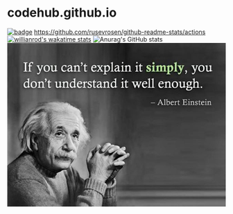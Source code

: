 # codehub.github.io
[![badge](https://glitch-image.vercel.app/api?text=Enter%20the%20Matrix)](https://glitch-image.vercel.app/api?text=Enter%20the%20Matrix)
https://github.com/rusevrosen/github-readme-stats/actions
[![willianrod's wakatime stats](https://github-readme-stats.vercel.app/api/wakatime?rusevrosen=willianrod&layout=compact)](https://github.com/rusevrosen/github-readme-stats)
![Anurag's GitHub stats](https://github-readme-stats.vercel.app/api?username=rusevrosen&show_icons=true&theme=radical)
![Quote](https://github.com/rusevrosen/codehub.github.io/blob/main/Quote_Albert_Einstein.jpg)

